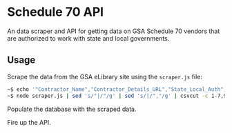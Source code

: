 # Schedule 70 API

An data scraper and API for getting data on GSA Schedule 70 vendors that are authorized to work with state and local governments.

## Usage

Scrape the data from the GSA eLibrary site using the ```scraper.js``` file:

```bash
~$ echo '"Contractor_Name","Contractor_Details_URL","State_Local_Auth","Contract_Number","Phone","Location","Socio_Economic_Indicators","Contractor_TC_Price_List","View_Catalog"' > data.csv
~$ node scraper.js | sed 's/"|/"/g' | sed 's/|/","/g' | csvcut -c 1-7,9,11 >> data.csv
```

Populate the database with the scraped data.

Fire up the API.
